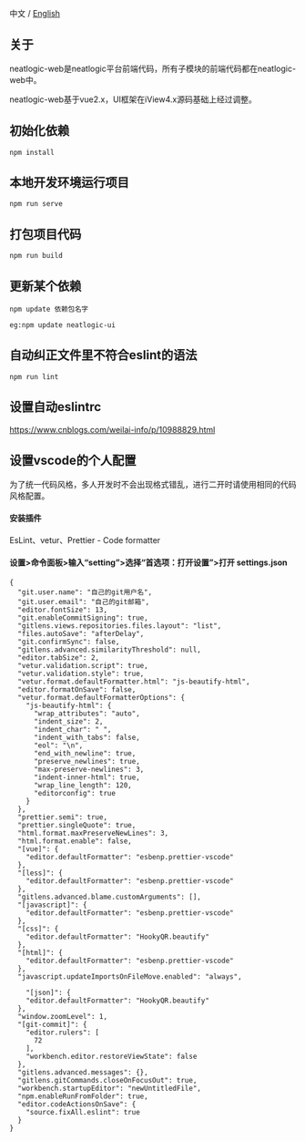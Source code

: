 中文 / [English](README.en.md)
## 关于
neatlogic-web是neatlogic平台前端代码，所有子模块的前端代码都在neatlogic-web中。

neatlogic-web基于vue2.x，UI框架在iView4.x源码基础上经过调整。

## 初始化依赖
```
npm install
```

## 本地开发环境运行项目
```
npm run serve
```

## 打包项目代码
```
npm run build
```

## 更新某个依赖
```
npm update 依赖包名字

eg:npm update neatlogic-ui
```
## 自动纠正文件里不符合eslint的语法
```
npm run lint
```

## 设置自动eslintrc
https://www.cnblogs.com/weilai-info/p/10988829.html


## 设置vscode的个人配置
为了统一代码风格，多人开发时不会出现格式错乱，进行二开时请使用相同的代码风格配置。
#### 安装插件
EsLint、vetur、Prettier - Code formatter

#### 设置>命令面板>输入“setting”>选择“首选项：打开设置”>打开 settings.json
```
{
  "git.user.name": "自己的git用户名",
  "git.user.email": "自己的git邮箱",
  "editor.fontSize": 13,
  "git.enableCommitSigning": true,
  "gitlens.views.repositories.files.layout": "list",
  "files.autoSave": "afterDelay",
  "git.confirmSync": false,
  "gitlens.advanced.similarityThreshold": null,
  "editor.tabSize": 2,
  "vetur.validation.script": true,
  "vetur.validation.style": true,
  "vetur.format.defaultFormatter.html": "js-beautify-html",
  "editor.formatOnSave": false,
  "vetur.format.defaultFormatterOptions": {
    "js-beautify-html": {
      "wrap_attributes": "auto",
      "indent_size": 2,
      "indent_char": " ",
      "indent_with_tabs": false,
      "eol": "\n",
      "end_with_newline": true,
      "preserve_newlines": true,
      "max-preserve-newlines": 3,
      "indent-inner-html": true,
      "wrap_line_length": 120,
      "editorconfig": true
    }
  },
  "prettier.semi": true,
  "prettier.singleQuote": true,
  "html.format.maxPreserveNewLines": 3,
  "html.format.enable": false,
  "[vue]": {
    "editor.defaultFormatter": "esbenp.prettier-vscode"
  },
  "[less]": {
    "editor.defaultFormatter": "esbenp.prettier-vscode"
  },
  "gitlens.advanced.blame.customArguments": [],
  "[javascript]": {
    "editor.defaultFormatter": "esbenp.prettier-vscode"
  },
  "[css]": {
    "editor.defaultFormatter": "HookyQR.beautify"
  },
  "[html]": {
    "editor.defaultFormatter": "esbenp.prettier-vscode"
  },
  "javascript.updateImportsOnFileMove.enabled": "always",

    "[json]": {
    "editor.defaultFormatter": "HookyQR.beautify"
  },
  "window.zoomLevel": 1,
  "[git-commit]": {
    "editor.rulers": [
      72
    ],
    "workbench.editor.restoreViewState": false
  },
  "gitlens.advanced.messages": {},  
  "gitlens.gitCommands.closeOnFocusOut": true,
  "workbench.startupEditor": "newUntitledFile",
  "npm.enableRunFromFolder": true,
  "editor.codeActionsOnSave": {
    "source.fixAll.eslint": true
  }
}

```